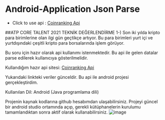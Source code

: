 # Android-Application Json Parse 

* Click to use api : [Coinranking Api ](https://docs.coinranking.com/)

##ATP CORE TALENT 2021 TEKNİK DEĞERLENDİRME
1-) Son iki yılda kripto para birimlerine olan ilgi gün geçtikçe artıyor. Bu para birimleri yurt içi ve yurtdışındaki çeşitli kripto para borsalarında işlem görüyor. 

Bu soru için hazır olarak api kullanımı istenmektedir. Bu api ile gelen datalar parse edilerek kullanıcıya gösterilmelidir.

Kullandığım hazır api sitesi: [Coinranking Api ](https://docs.coinranking.com/)

Yukarıdaki linkteki veriler günceldir. Bu api ile android projesi gerçekleştirdim. 

Kullanılan Dil: Android (Java programlama dili)

Projenin kaynak kodlarına github hesabımdan ulaşabilirsiniz. Projeyi güncel bir android studio ortamında açıp, gerekli kütüphanelerin kurulumu tamamlandıktan sonra aktif olarak kullanabilirsiniz. 
![image](https://user-images.githubusercontent.com/35745606/116169637-d8e17600-a70d-11eb-8a7d-0b00df0b6f03.png)



